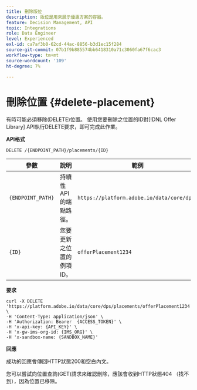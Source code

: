 ```yaml
---
title: 刪除版位
description: 版位是用來展示優惠方案的容器。
feature: Decision Management, API
topic: Integrations
role: Data Engineer
level: Experienced
exl-id: ca7af3b0-62cd-44ac-8856-b3d1ec15f284
source-git-commit: 07b1f9b885574bb6418310a71c3060fa67f6cac3
workflow-type: tm+mt
source-wordcount: '109'
ht-degree: 7%

---
```


# 刪除位置 {#delete-placement}

有時可能必須移除(DELETE)位置。 使用您要刪除之位置的ID對[!DNL Offer Library] API執行DELETE要求，即可完成此作業。

**API格式**

```http
DELETE /{ENDPOINT_PATH}/placements/{ID}
```

| 參數 | 說明 | 範例 |
| --------- | ----------- | ------- |
| `{ENDPOINT_PATH}` | 持續性API的端點路徑。 | `https://platform.adobe.io/data/core/dps/` |
| `{ID}` | 您要更新之位置的例項ID。 | `offerPlacement1234` |

**要求**

```shell
curl -X DELETE 'https://platform.adobe.io/data/core/dps/placements/offerPlacement1234' \
-H 'Content-Type: application/json' \
-H 'Authorization: Bearer  {ACCESS_TOKEN}' \
-H 'x-api-key: {API_KEY}' \
-H 'x-gw-ims-org-id: {IMS_ORG}' \
-H 'x-sandbox-name: {SANDBOX_NAME}'
```

**回應**

成功的回應會傳回HTTP狀態200和空白內文。

您可以嘗試向位置查詢(GET)請求來確認刪除，應該會收到HTTP狀態404 （找不到），因為位置已移除。
